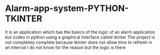 # Alarm-app-system-PYTHON-TKINTER
It is an application which has the basics of the logic of an alarm application but codes in python using a graphical interface called tkinter  The project is not completely complete because tkinter does not allow time to refresh in an interval I do not know for the reason but the logic is there

